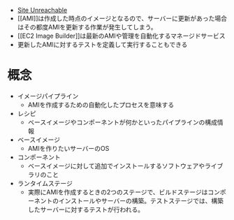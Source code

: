 - [Site Unreachable](https://aws.amazon.com/jp/image-builder/)
- [[AMI]]は作成した時点のイメージとなるので、サーバーに更新があった場合はその都度AMIを更新する作業が発生してしまう。
- [[EC2 Image Builder]]は最新のAMIや管理を自動化するマネージドサービス
- 更新したAMIに対するテストを定義して実行することもできる

# 概念
- イメージパイプライン
	- AMIを作成するための自動化したプロセスを意味する
- レシピ
	- ベースイメージやコンポーネントが何かといったパイプラインの構成情報
- ベースイメージ
	- AMIを作りたいサーバーのOS
- コンポーネント
	- ベースイメージに対して追加でインストールするソフトウェアやライブラリのこと
- ランタイムステージ
	- 実際にAMIを作成するときの2つのステージで、ビルドステージはコンポーネントのインストールやサーバーの構築。テストステージでは、構築したサーバーに対するテストが行われる。